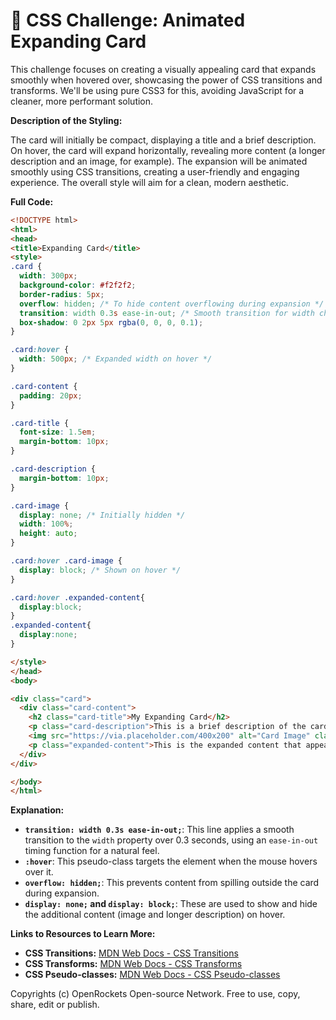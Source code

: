 # 🐞 CSS Challenge:  Animated Expanding Card


This challenge focuses on creating a visually appealing card that expands smoothly when hovered over, showcasing the power of CSS transitions and transforms. We'll be using pure CSS3 for this, avoiding JavaScript for a cleaner, more performant solution.


**Description of the Styling:**

The card will initially be compact, displaying a title and a brief description. On hover, the card will expand horizontally, revealing more content (a longer description and an image, for example). The expansion will be animated smoothly using CSS transitions, creating a user-friendly and engaging experience.  The overall style will aim for a clean, modern aesthetic.


**Full Code:**

```html
<!DOCTYPE html>
<html>
<head>
<title>Expanding Card</title>
<style>
.card {
  width: 300px;
  background-color: #f2f2f2;
  border-radius: 5px;
  overflow: hidden; /* To hide content overflowing during expansion */
  transition: width 0.3s ease-in-out; /* Smooth transition for width change */
  box-shadow: 0 2px 5px rgba(0, 0, 0, 0.1);
}

.card:hover {
  width: 500px; /* Expanded width on hover */
}

.card-content {
  padding: 20px;
}

.card-title {
  font-size: 1.5em;
  margin-bottom: 10px;
}

.card-description {
  margin-bottom: 10px;
}

.card-image {
  display: none; /* Initially hidden */
  width: 100%;
  height: auto;
}

.card:hover .card-image {
  display: block; /* Shown on hover */
}

.card:hover .expanded-content{
  display:block;
}
.expanded-content{
  display:none;
}

</style>
</head>
<body>

<div class="card">
  <div class="card-content">
    <h2 class="card-title">My Expanding Card</h2>
    <p class="card-description">This is a brief description of the card.</p>
    <img src="https://via.placeholder.com/400x200" alt="Card Image" class="card-image">
    <p class="expanded-content">This is the expanded content that appears on hover.  This allows for more detailed information to be displayed within the card without cluttering the initial view.</p>
  </div>
</div>

</body>
</html>
```


**Explanation:**

* **`transition: width 0.3s ease-in-out;`**: This line applies a smooth transition to the `width` property over 0.3 seconds, using an `ease-in-out` timing function for a natural feel.
* **`:hover`**: This pseudo-class targets the element when the mouse hovers over it.
* **`overflow: hidden;`**: This prevents content from spilling outside the card during expansion.
* **`display: none;` and `display: block;`**: These are used to show and hide the additional content (image and longer description) on hover.


**Links to Resources to Learn More:**

* **CSS Transitions:** [MDN Web Docs - CSS Transitions](https://developer.mozilla.org/en-US/docs/Web/CSS/transition)
* **CSS Transforms:** [MDN Web Docs - CSS Transforms](https://developer.mozilla.org/en-US/docs/Web/CSS/transform)
* **CSS Pseudo-classes:** [MDN Web Docs - CSS Pseudo-classes](https://developer.mozilla.org/en-US/docs/Web/CSS/Pseudo-classes)


Copyrights (c) OpenRockets Open-source Network. Free to use, copy, share, edit or publish.


